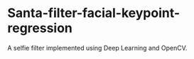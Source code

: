 # Santa-filter-facial-keypoint-regression
A selfie filter implemented using Deep Learning and OpenCV. 
